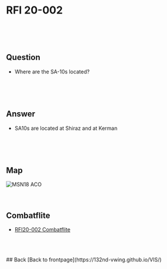 # RFI 20-002
<br>
<br>
<br>

## Question
- Where are the SA-10s located?
<br>
<br>
<br>


## Answer
- SA10s are located at Shiraz and at Kerman
<br>
<br>
<br>

## Map
![MSN18 ACO](/VIS/OPUF/MAP/RFI20-002.PNG)
<br>
<br>
<br>
## Combatflite
* [RFI20-002 Combatflite](/VIS/OPUF/COMBATFLITE/RFI20-002.cf)
<br>
<br>
<br>
## Back
[Back to frontpage](https://132nd-vwing.github.io/VIS/)


